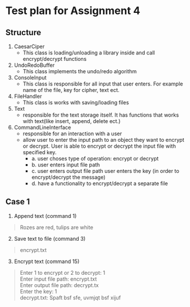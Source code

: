 # Test plan for Assignment 4
## Structure
1. CaesarCiper
   - This class is loading/unloading a library inside and call encrypt/decrypt functions
3. UndoRedoBuffer
   - This class implements the undo/redo algorithm
4. ConsoleInput
   - This class is responsible for all input that user enters. For example name of the file, key for cipher, text ect.
5. FileHandler
   - This class is works with saving/loading files
6. Text
   - responsible for the text storage itself. It has functions that works with text(like insert, append, delete ect.)
7. CommandLineInterface
   - responsible for an interaction with a user
   - allow user to enter the input path to an object they want to encrypt or decrypt. User is able to encrypt or decrypt the input file with specified key.
     - a. user choses type of operation: encrypt or decrypt
     - b. user enters input file path
     - c. user enters output file path user enters the key (in order to encrypt/decrypt the message)
     - d. have a functionality to encrypt/decrypt a separate file
## Case 1
1. Append text (command 1)
> Rozes are red, tulips are white

2. Save text to file (command 3)
> encrypt.txt

3. Encrypt text (command 15)
> Enter 1 to encrypt or 2 to decrypt: 1 </br>
> Enter input file path: encrypt.txt </br>
> Enter output file path: decrypt.tx </br>
> Enter the key: 1 </br>
> decrypt.txt: Spaft bsf sfe, uvmjqt bsf xijuf
